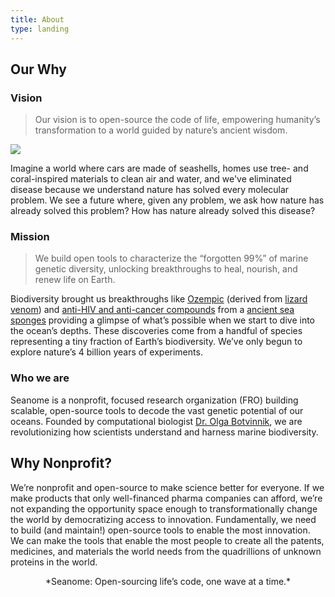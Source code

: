 ```yaml
---
title: About
type: landing
---
```



## Our Why

### Vision

> Our vision is to open-source the code of life, empowering humanity’s transformation to a world guided by nature’s ancient wisdom.

![](/media/midjourney/future-city.png)

Imagine a world where cars are made of seashells, homes use tree- and coral-inspired materials to clean air and water, and we've eliminated disease because we understand nature has solved every molecular problem. We see a future where, given any problem, we ask how nature has already solved this problem? How has nature already solved this disease?

### Mission

> We build open tools to characterize the “forgotten 99%” of marine genetic diversity, unlocking breakthroughs to heal, nourish, and renew life on Earth.

Biodiversity brought us breakthroughs like [Ozempic](https://en.wikipedia.org/wiki/Semaglutide) (derived from [lizard venom](https://medicine.uq.edu.au/article/2024/04/rise-ozempic-how-surprise-discoveries-and-lizard-venom-led-new-class-weight-loss-drugs)) and [anti-HIV and anti-cancer compounds](https://ocean.si.edu/ocean-life/invertebrates/sea-sponge-hiv-medicine) from a [ancient sea sponges](https://en.wikipedia.org/wiki/Tectitethya_crypta) providing a glimpse of what’s possible when we start to dive into the ocean’s depths. These discoveries come from a handful of species representing a tiny fraction of Earth’s biodiversity. We’ve only begun to explore nature’s 4 billion years of experiments.

### Who we are 

Seanome is a nonprofit, focused research organization (FRO) building scalable, open-source tools to decode the vast genetic potential of our oceans. Founded by computational biologist [Dr. Olga Botvinnik](https://olgabotvinnik.com/), we are revolutionizing how scientists understand and harness marine biodiversity.

## Why Nonprofit?

We’re nonprofit and open-source to make science better for everyone. If we make products that only well-financed pharma companies can afford, we’re not expanding the opportunity space enough to transformationally change the world by democratizing access to innovation. Fundamentally, we need to build (and maintain!) open-source tools to enable the most innovation. We can make the tools that enable the most people to create all the patents, medicines, and materials the world needs from the quadrillions of unknown proteins in the world.

<center>
*Seanome: Open-sourcing life’s code, one wave at a time.*
</center>
